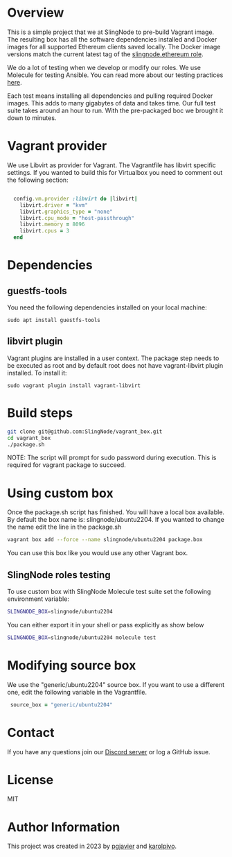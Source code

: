 # Overview

This is a simple project that we at SlingNode to pre-build Vagrant image. The resulting box has all the software dependencies installed and Docker images for all supported Ethereum clients saved locally. The Docker image versions match the current latest tag of the [slingnode.ethereum role](https://github.com/SlingNode/slingnode-ansible-ethereum/tags).

We do a lot of testing when we develop or modify our roles. We use Molecule for testing Ansible. You can read more about our testing practices [here](https://docs.slingnode.com/slingnode.ethereum/testing). 

Each test means installing all dependencies and pulling required Docker images. This adds to many gigabytes of data and takes time. Our full test suite takes around an hour to run. With the pre-packaged boc we brought it down to minutes. 


# Vagrant provider 

We use Libvirt as provider for Vagrant. The Vagrantfile has libvirt specific settings. If you wanted to build this for Virtualbox you need to comment out the following section: 

```ruby

  config.vm.provider :libvirt do |libvirt|
    libvirt.driver = "kvm"
    libvirt.graphics_type = "none"
    libvirt.cpu_mode = "host-passthrough"
    libvirt.memory = 8096
    libvirt.cpus = 3
  end

```



# Dependencies

## guestfs-tools

You need the following dependencies installed on your local machine:

```shell
sudo apt install guestfs-tools
```

## libvirt plugin

Vagrant plugins are installed in a user context. The package step needs to be executed as root and by default root does not have vagrant-libvirt plugin installed. To install it: 

```shell
sudo vagrant plugin install vagrant-libvirt 
```


# Build steps

```bash
git clone git@github.com:SlingNode/vagrant_box.git 
cd vagrant_box
./package.sh
```

NOTE: The script will prompt for sudo password during execution. This is required for vagrant package to succeed.



# Using custom box

Once the package.sh script has finished. You will have a local box available. By default the box name is: slingnode/ubuntu2204. If you wanted to change the name edit the line in the package.sh

```bash
vagrant box add --force --name slingnode/ubuntu2204 package.box
```

You can use this box like you would use any other Vagrant box. 

## SlingNode roles testing 

To use custom box with SlingNode Molecule test suite set the following environment variable:

```bash
SLINGNODE_BOX=slingnode/ubuntu2204
```

You can either export it in your shell or pass explicitly as show below

```bash
SLINGNODE_BOX=slingnode/ubuntu2204 molecule test
```

# Modifying source box

We use the "generic/ubuntu2204" source box. If you want to use a different one, edit the following variable in the Vagrantfile.

```ruby
 source_box = "generic/ubuntu2204"
 ```

# Contact

If you have any questions join our [Discord server](https://discord.gg/EPg7yfhmUU) or log a GitHub issue.

# License

MIT

# Author Information

This project was created in 2023 by [pgjavier](https://github.com/pgjavier) and [karolpivo](https://github.com/karolpivo).
